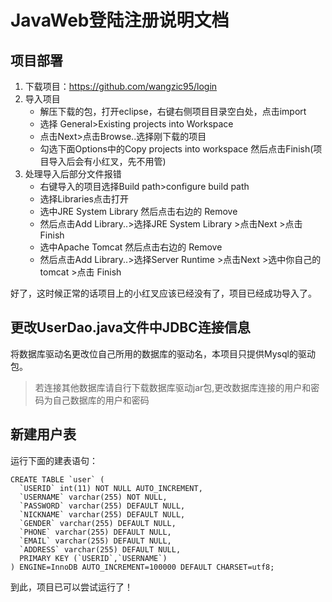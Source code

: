 # JavaWeb登陆注册说明文档

## 项目部署
1. 下载项目：https://github.com/wangzic95/login
2. 导入项目
    - 解压下载的包，打开eclipse，右键右侧项目目录空白处，点击import
    - 选择 General>Existing projects into Workspace
    - 点击Next>点击Browse..选择刚下载的项目
    - 勾选下面Options中的Copy projects into workspace 然后点击Finish(项目导入后会有小红叉，先不用管)
3. 处理导入后部分文件报错
    - 右键导入的项目选择Build path>configure build path
    - 选择Libraries点击打开
    - 选中JRE System Library 然后点击右边的 Remove 
    - 然后点击Add Library..>选择JRE System Library >点击Next >点击 Finish
    - 选中Apache Tomcat 然后点击右边的 Remove
    - 然后点击Add Library..>选择Server Runtime >点击Next >选中你自己的tomcat >点击 Finish
 
 好了，这时候正常的话项目上的小红叉应该已经没有了，项目已经成功导入了。

## 更改UserDao.java文件中JDBC连接信息
将数据库驱动名更改位自己所用的数据库的驱动名，本项目只提供Mysql的驱动包。
> 若连接其他数据库请自行下载数据库驱动jar包,更改数据库连接的用户和密码为自己数据库的用户和密码
    
## 新建用户表 
运行下面的建表语句：
```
CREATE TABLE `user` (
  `USERID` int(11) NOT NULL AUTO_INCREMENT,
  `USERNAME` varchar(255) NOT NULL,
  `PASSWORD` varchar(255) DEFAULT NULL,
  `NICKNAME` varchar(255) DEFAULT NULL,
  `GENDER` varchar(255) DEFAULT NULL,
  `PHONE` varchar(255) DEFAULT NULL,
  `EMAIL` varchar(255) DEFAULT NULL,
  `ADDRESS` varchar(255) DEFAULT NULL,
  PRIMARY KEY (`USERID`,`USERNAME`)
) ENGINE=InnoDB AUTO_INCREMENT=100000 DEFAULT CHARSET=utf8;
```
到此，项目已可以尝试运行了！



    
